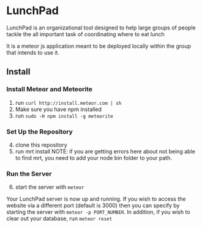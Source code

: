 LunchPad
========

LunchPad is an organizational tool designed to help large groups of people tackle the all important task of coordinating where to eat lunch

It is a meteor js application meant to be deployed locally within the group that intends to use it.

Install
--------

### Install Meteor and Meteorite

1. run ```curl http://install.meteor.com | sh```
2. Make sure you have npm installed
3. run ```sudo -H npm install -g meteorite```

### Set Up the Repository

4. clone this repository
5. run mrt install
   NOTE: if you are getting errors here about not being able to find mrt, you need to add your node bin folder to your path.

### Run the Server

6. start the server with ```meteor```

Your LunchPad server is now up and running.  If you wish to access the website via a different port (default is 3000) then you can specify by starting the server with ```meteor -p PORT_NUMBER```.  In addition, if you wish to clear out your database, run ```meteor reset```

